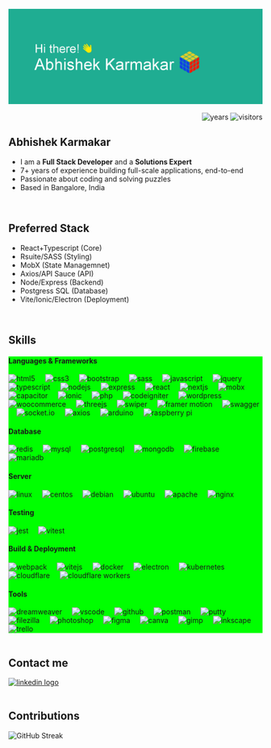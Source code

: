 ![Hi there](header.png)

<div align="right">
  <img src="https://badges.pufler.dev/years/alienkarma" alt="years" />
  <img src="https://komarev.com/ghpvc/?username=alienkarma&abbreviated=true" alt="visitors" />
</div>

## Abhishek Karmakar

- I am a **Full Stack Developer** and a **Solutions Expert**
- 7+ years of experience building full-scale applications, end-to-end
- Passionate about coding and solving puzzles
- Based in Bangalore, India

<br />

## Preferred Stack

- React+Typescript (Core)
- Rsuite/SASS (Styling)
- MobX (State Managemnet)
- Axios/API Sauce (API)
- Node/Express (Backend)
- Postgress SQL (Database)
- Vite/Ionic/Electron (Deployment)

<br />

## Skills

<div align="left" style="background-color: #00ff00;">
  <h4>Languages & Frameworks</h4>
  <img src="https://cdn.jsdelivr.net/gh/devicons/devicon@latest/icons/html5/html5-original.svg" height="30" alt="html5" title="html5" />
  <img width="12" />
  <img src="https://cdn.jsdelivr.net/gh/devicons/devicon@latest/icons/css3/css3-original.svg" height="30" alt="css3" title="css3" />
  <img width="12" />
  <img src="https://cdn.jsdelivr.net/gh/devicons/devicon@latest/icons/bootstrap/bootstrap-original.svg" height="30" alt="bootstrap" title="bootstrap" />
  <img width="12" />
  <img src="https://cdn.jsdelivr.net/gh/devicons/devicon@latest/icons/sass/sass-original.svg" height="30" alt="sass" title="sass" />
  <img width="12" />
  <img src="https://cdn.jsdelivr.net/gh/devicons/devicon@latest/icons/javascript/javascript-original.svg" height="30" alt="javascript" title="javascript" />
  <img width="12" /> 
  <img src="https://cdn.jsdelivr.net/gh/devicons/devicon@latest/icons/jquery/jquery-original.svg" height="30" alt="jquery" title="jquery" />
  <img width="12" />
  <img src="https://cdn.jsdelivr.net/gh/devicons/devicon@latest/icons/typescript/typescript-original.svg" height="30" alt="typescript" title="typescript" />
  <img width="12" />
  <img src="https://cdn.jsdelivr.net/gh/devicons/devicon@latest/icons/nodejs/nodejs-original.svg" height="30" alt="nodejs" title="nodejs" />
  <img width="12" />
  <img src="https://cdn.jsdelivr.net/gh/devicons/devicon@latest/icons/express/express-original.svg" height="30" alt="express" title="express" />
  <img width="12" />
  <img src="https://cdn.jsdelivr.net/gh/devicons/devicon@latest/icons/react/react-original.svg" height="30" alt="react" title="react" />
  <img width="12" />
  <img src="https://cdn.jsdelivr.net/gh/devicons/devicon@latest/icons/nextjs/nextjs-original.svg" height="30" alt="nextjs" title="nextjs" />
  <img width="12" />
  <img src="https://cdn.jsdelivr.net/gh/devicons/devicon@latest/icons/mobx/mobx-original.svg" height="30" alt="mobx" title="mobx" />
  <img width="12" />
  <img src="https://cdn.jsdelivr.net/gh/devicons/devicon@latest/icons/capacitor/capacitor-original.svg" height="30" alt="capacitor" title="capacitor" />
  <img width="12" />
  <img src="https://cdn.jsdelivr.net/gh/devicons/devicon@latest/icons/ionic/ionic-original.svg" height="30" alt="ionic" title="ionic" />
  <img width="12" />
  <img src="https://cdn.jsdelivr.net/gh/devicons/devicon@latest/icons/php/php-original.svg" height="30" alt="php" title="php" />
  <img width="12" />
  <img src="https://cdn.jsdelivr.net/gh/devicons/devicon@latest/icons/codeigniter/codeigniter-plain.svg" height="30" alt="codeigniter" title="codeigniter" />
  <img width="12" />
  <img src="https://cdn.jsdelivr.net/gh/devicons/devicon@latest/icons/wordpress/wordpress-original.svg" height="30" alt="wordpress" title="wordpress" />
  <img width="12" />
  <img src="https://cdn.jsdelivr.net/gh/devicons/devicon@latest/icons/woocommerce/woocommerce-original.svg" height="30" alt="woocommerce" title="woocommerce" />
  <img width="12" />
  <img src="https://cdn.jsdelivr.net/gh/devicons/devicon@latest/icons/threejs/threejs-original.svg" height="30" alt="threejs" title="threejs" />
  <img width="12" />
  <img src="https://cdn.jsdelivr.net/gh/devicons/devicon@latest/icons/swiper/swiper-original.svg" height="30" alt="swiper" title="swiper" />
  <img width="12" />
  <img src="https://cdn.jsdelivr.net/gh/devicons/devicon@latest/icons/framermotion/framermotion-original.svg" height="30" alt="framer motion" title="framer motion" />
  <img width="12" />
  <img src="https://cdn.jsdelivr.net/gh/devicons/devicon@latest/icons/swagger/swagger-original.svg" height="30" alt="swagger" title="swagger" />
  <img width="12" />
  <img src="https://cdn.jsdelivr.net/gh/devicons/devicon@latest/icons/socketio/socketio-original.svg" height="30" alt="socket.io"  title="socket.io"  />
  <img width="12" />
  <img src="https://cdn.jsdelivr.net/gh/devicons/devicon@latest/icons/axios/axios-plain.svg" height="30" alt="axios" title="axios" />
  <img width="12" />
  <img src="https://cdn.jsdelivr.net/gh/devicons/devicon@latest/icons/arduino/arduino-original.svg" height="30" alt="arduino" title="arduino" />
  <img width="12" />
  <img src="https://cdn.jsdelivr.net/gh/devicons/devicon@latest/icons/raspberrypi/raspberrypi-original.svg" height="30" alt="raspberry pi" title="raspberry pi" />
  
  
  <h4>Database</h4>
  <img src="https://cdn.jsdelivr.net/gh/devicons/devicon@latest/icons/redis/redis-original.svg" height="30" alt="redis" title="redis" />
  <img width="12" />
  <img src="https://cdn.jsdelivr.net/gh/devicons/devicon@latest/icons/mysql/mysql-original.svg" height="30" alt="mysql" title="mysql" />
  <img width="12" />
  <img src="https://cdn.jsdelivr.net/gh/devicons/devicon@latest/icons/postgresql/postgresql-original.svg" height="30" alt="postgresql" title="postgresql" />
  <img width="12" />
  <img src="https://cdn.jsdelivr.net/gh/devicons/devicon@latest/icons/mongodb/mongodb-original.svg" height="30" alt="mongodb" title="mongodb"  />
  <img width="12" />
  <img src="https://cdn.jsdelivr.net/gh/devicons/devicon@latest/icons/firebase/firebase-original.svg" height="30" alt="firebase" title="firebase" />
  <img width="12" />
  <img src="https://cdn.jsdelivr.net/gh/devicons/devicon@latest/icons/mariadb/mariadb-original.svg" height="30" alt="mariadb" title="mariadb" />
  
  <h4>Server</h4>
  <img src="https://cdn.jsdelivr.net/gh/devicons/devicon@latest/icons/linux/linux-original.svg" height="30" alt="linux" title="linux" />
  <img width="12" />
  <img src="https://cdn.jsdelivr.net/gh/devicons/devicon@latest/icons/centos/centos-original.svg" height="30" alt="centos" title="centos" />
  <img width="12" />
  <img src="https://cdn.jsdelivr.net/gh/devicons/devicon@latest/icons/debian/debian-original.svg" height="30" alt="debian" title="debian" />
  <img width="12" />
  <img src="https://cdn.jsdelivr.net/gh/devicons/devicon@latest/icons/ubuntu/ubuntu-original.svg" height="30" alt="ubuntu" title="ubuntu" />
  <img width="12" />
  <img src="https://cdn.jsdelivr.net/gh/devicons/devicon@latest/icons/apache/apache-original.svg" height="30" alt="apache" title="apache" />
  <img width="12" />
  <img src="https://cdn.jsdelivr.net/gh/devicons/devicon@latest/icons/nginx/nginx-original.svg" height="30" alt="nginx" title="nginx" />

  <h4>Testing</h4>
  <img src="https://cdn.jsdelivr.net/gh/devicons/devicon@latest/icons/jest/jest-plain.svg" height="30" alt="jest" title="jest" />
  <img width="12" />
  <img src="https://cdn.jsdelivr.net/gh/devicons/devicon@latest/icons/vitest/vitest-original.svg" height="30" alt="vitest" title="vitest" />

  <h4>Build & Deployment</h4>
  <img src="https://cdn.jsdelivr.net/gh/devicons/devicon@latest/icons/webpack/webpack-original.svg" height="30" alt="webpack" title="webpack" />
  <img width="12" />
  <img src="https://cdn.jsdelivr.net/gh/devicons/devicon@latest/icons/vitejs/vitejs-original.svg" height="30" alt="vitejs" title="vitejs" />
  <img width="12" />
  <img src="https://cdn.jsdelivr.net/gh/devicons/devicon@latest/icons/docker/docker-original.svg" height="30" alt="docker" title="docker" />
  <img width="12" />
  <img src="https://cdn.jsdelivr.net/gh/devicons/devicon@latest/icons/electron/electron-original.svg" height="30" alt="electron" title="electron" />
  <img width="12" />
  <img src="https://cdn.jsdelivr.net/gh/devicons/devicon@latest/icons/kubernetes/kubernetes-plain-wordmark.svg" height="30" alt="kubernetes" title="kubernetes" />
  <img width="12" />
  <img src="https://cdn.jsdelivr.net/gh/devicons/devicon@latest/icons/cloudflare/cloudflare-original.svg" height="30" alt="cloudflare" title="cloudflare" />
  <img width="12" />
  <img src="https://cdn.jsdelivr.net/gh/devicons/devicon@latest/icons/cloudflareworkers/cloudflareworkers-original.svg" height="30" alt="cloudflare workers" title="cloudflare workers" />
  
  <h4>Tools</h4>
  <img src="https://cdn.jsdelivr.net/gh/devicons/devicon@latest/icons/dreamweaver/dreamweaver-original.svg" height="30" alt="dreamweaver" title="dreamweaver" />
  <img width="12" />
  <img src="https://cdn.jsdelivr.net/gh/devicons/devicon@latest/icons/vscode/vscode-original.svg" height="30" alt="vscode" title="vscode" />
  <img width="12" />
  <img src="https://cdn.jsdelivr.net/gh/devicons/devicon@latest/icons/github/github-original.svg" height="30" alt="github" title="github" />
  <img width="12" />
  <img src="https://cdn.jsdelivr.net/gh/devicons/devicon@latest/icons/postman/postman-original.svg" height="30" alt="postman" title="postman" />
  <img width="12" />
  <img src="https://cdn.jsdelivr.net/gh/devicons/devicon@latest/icons/putty/putty-original.svg" height="30" alt="putty" title="putty" /> 
  <img width="12" />
  <img src="https://cdn.jsdelivr.net/gh/devicons/devicon@latest/icons/filezilla/filezilla-original.svg" height="30" alt="filezilla" title="filezilla" />
  <img width="12" />
  <img src="https://cdn.jsdelivr.net/gh/devicons/devicon@latest/icons/photoshop/photoshop-original.svg" height="30" alt="photoshop" title="photoshop" />
  <img width="12" />
  <img src="https://cdn.jsdelivr.net/gh/devicons/devicon@latest/icons/figma/figma-original.svg" height="30" alt="figma" title="figma" />
  <img width="12" />
  <img src="https://cdn.jsdelivr.net/gh/devicons/devicon@latest/icons/canva/canva-original.svg" height="30" alt="canva" title="canva" />
  <img width="12" />
  <img src="https://cdn.jsdelivr.net/gh/devicons/devicon@latest/icons/gimp/gimp-original.svg" height="30" alt="gimp" title="gimp" />
  <img width="12" />
  <img src="https://cdn.jsdelivr.net/gh/devicons/devicon@latest/icons/inkscape/inkscape-original.svg" height="30" alt="inkscape" title="inkscape" />
  <img width="12" />
  <img src="https://cdn.jsdelivr.net/gh/devicons/devicon@latest/icons/trello/trello-plain.svg" height="30" alt="trello" title="trello" />
</div>

<br />

## Contact me

<div align="left">
  <a href="https://www.linkedin.com/in/abhishekkarmakar" target="_blank">
    <img src="https://img.shields.io/static/v1?message=LinkedIn&logo=linkedin&label=&color=0077B5&logoColor=white&labelColor=&style=flat" height="35" alt="linkedin logo"  />
  </a>
</div>

<br />

## Contributions

<div align="left">
  <img src="https://streak-stats.demolab.com?user=alienkarma&theme=dark-minimalist&hide_border=true&border_radius=10&sideLabels=89B4FA&sideNums=EBEBEB&currStreakNum=EBEBEB" alt="GitHub Streak" />
</div>

###
